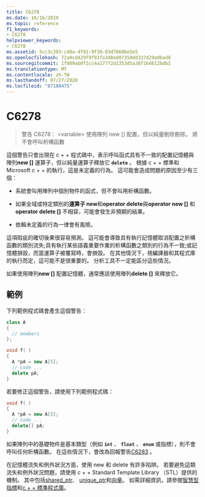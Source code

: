 ```yaml
---
title: C6278
ms.date: 10/16/2019
ms.topic: reference
f1_keywords:
- C6278
helpviewer_keywords:
- C6278
ms.assetid: 5cc3c393-c48a-4f91-9f38-03d7868be5e5
ms.openlocfilehash: 72a0cd429f9f93fa3d8ed07358dd337d29a0bad8
ms.sourcegitcommit: 1f009ab0f2cc4a177f2d1353d5a38f164612bdb1
ms.translationtype: MT
ms.contentlocale: zh-TW
ms.lasthandoff: 07/27/2020
ms.locfileid: "87188475"
---
```

# <a name="c6278"></a>C6278

> 警告 C6278： \<variable> 使用陣列 new [] 配置，但以純量刪除刪除。 將不會呼叫析構函數

這個警告只會出現在 c + + 程式碼中，表示呼叫函式具有不一致的配置記憶體與陣列**new []** 運算子，但以純量運算子釋放它 **`delete`** 。 根據 c + + 標準和 Microsoft c + + 的執行，這是未定義的行為。 這可能會造成問題的原因至少有三個：

- 系統會叫用陣列中個別物件的函式，但不會叫用析構函數。

- 如果全域或特定類別的**運算子 new**和**operator delete**與**operator new []** 和**operator delete []** 不相容，可能會發生非預期的結果。

- 依賴未定義的行為一律會有風險。

這項瑕疵的確切後果很容易預測。 這可能會導致具有執行記憶體取消配置之析構函數的類別流失;具有執行某些語義重要作業的析構函數之類別的行為不一致;或記憶體損毀，而當運算子被覆寫時，會損毀。 在其他情況下，視編譯器和其程式庫的執行而定，這可能不是很重要的。 分析工具不一定能區分這些情況。

如果使用陣列**new []** 配置記憶體，通常應該使用陣列**delete []** 來釋放它。

## <a name="example"></a>範例

下列範例程式碼會產生這個警告：

```cpp
class A
{
  // members
};

void f( )
{
  A *pA = new A[5];
  // code ...
  delete pA;
}
```

若要修正這個警告，請使用下列範例程式碼：

```cpp
void f( )
{
  A *pA = new A[5];
  // code ...
  delete[] pA;
}
```

如果陣列中的基礎物件是基本類型（例如 **`int`** 、 **`float`** 、 **`enum`** 或指標），則不會呼叫任何析構函數。 在這些情況下，會改為回報警告[C6283](../code-quality/c6283.md) 。

在記憶體流失和例外狀況方面，使用 new 和 delete 有許多陷阱。 若要避免這類流失和例外狀況問題，請使用 c + + Standard Template Library （STL）提供的機制。 其中包括[shared_ptr](/cpp/standard-library/shared-ptr-class)、 [unique_ptr](/cpp/standard-library/unique-ptr-class)和[向量](/cpp/standard-library/vector)。 如需詳細資訊，請參閱[智慧型指標](/cpp/cpp/smart-pointers-modern-cpp)和[c + + 標準程式庫](/cpp/standard-library/cpp-standard-library-reference)。
